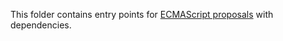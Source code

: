 This folder contains entry points for [ECMAScript proposals](https://github.com/zloirock/core-js/tree/v3#ecmascript-proposals) with dependencies.
